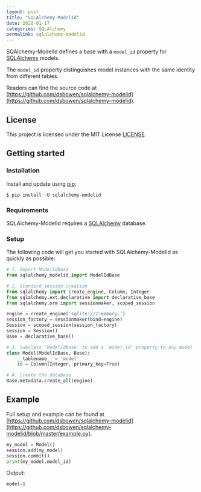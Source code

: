 ```yaml
---
layout: post
title: "SQLAlchemy-ModelId"
date: 2020-01-17
categories: SQLAlchemy
permalink: sqlalchemy-modelid
---
```


SQAlchemy-ModelId defines a base with a `model_id` property for [SQLAlchemy](https://www.sqlalchemy.org/) models.

The `model_id` property distinguishes model instances with the same identity from different tables.

Readers can find the source code at [https://github.com/dsbowen/sqlalchemy-modelid](https://github.com/dsbowen/sqlalchemy-modelid).

## License

This project is licensed under the MIT License [LICENSE](https://github.com/dsbowen/sqlalchemy-modelid/blob/master/LICENSE).

## Getting started

### Installation

Install and update using [pip](https://pip.pypa.io/en/stable/quickstart):

```
$ pip install -U sqlalchemy-modelid
```

### Requirements

SQLAlchemy-ModelId requires a [SQLAlchemy](https://www.sqlalchemy.org) database.

### Setup

The following code will get you started with SQLAlchemy-ModelId as quickly as possible:

```python
# 1. Import ModelIdBase
from sqlalchemy_modelid import ModelIdBase

# 2. Standard session creation
from sqlalchemy import create_engine, Column, Integer
from sqlalchemy.ext.declarative import declarative_base
from sqlalchemy.orm import sessionmaker, scoped_session

engine = create_engine('sqlite:///:memory:')
session_factory = sessionmaker(bind=engine)
Session = scoped_session(session_factory)
session = Session()
Base = declarative_base()

# 3. Subclass `ModelIdBase` to add a `model_id` property to any model
class Model(ModelIdBase, Base):
    __tablename__ = 'model'
    id = Column(Integer, primary_key=True)

# 4. Create the database
Base.metadata.create_all(engine)
```

## Example

Full setup and example can be found at [https://github.com/dsbowen/sqlalchemy-modelid](https://github.com/dsbowen/sqlalchemy-modelid/blob/master/example.py).

```python
my_model = Model()
session.add(my_model)
session.commit()
print(my_model.model_id)
```

Output:

```
model-1
```